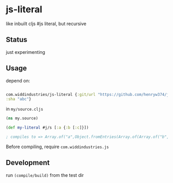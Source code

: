 # js-literal

like inbuilt cljs #js literal, but recursive

## Status

just experimenting

## Usage 

depend on:  

```clojure

com.widdindustries/js-literal {:git/url "https://github.com/henryw374/js-literal.git"
:sha "abc"}

```

in `my/source.cljs`

```clojure
(ns my.source)

(def my-literal #j/s [:a {:b [:c]}])

; compiles to => Array.of("a",Object.fromEntries(Array.of(Array.of("b",Array.of("c")))));

```

Before compiling, require `com.widdindustries.js`

## Development

run `(compile/build)` from the test dir



